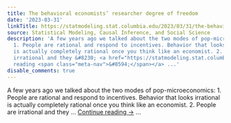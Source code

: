 ```yaml
---
title: The behavioral economists’ researcher degree of freedom
date: '2023-03-31'
linkTitle: https://statmodeling.stat.columbia.edu/2023/03/31/the-behavioral-economists-researcher-degree-of-freedom/
source: Statistical Modeling, Causal Inference, and Social Science
description: 'A few years ago we talked about the two modes of pop-microeconomics:
  1. People are rational and respond to incentives. Behavior that looks irrational
  is actually completely rational once you think like an economist. 2. People are
  irrational and they &#8230; <a href="https://statmodeling.stat.columbia.edu/2023/03/31/the-behavioral-economists-researcher-degree-of-freedom/">Continue
  reading <span class="meta-nav">&#8594;</span></a> ...'
disable_comments: true
---
```

A few years ago we talked about the two modes of pop-microeconomics: 1. People are rational and respond to incentives. Behavior that looks irrational is actually completely rational once you think like an economist. 2. People are irrational and they &#8230; <a href="https://statmodeling.stat.columbia.edu/2023/03/31/the-behavioral-economists-researcher-degree-of-freedom/">Continue reading <span class="meta-nav">&#8594;</span></a> ...